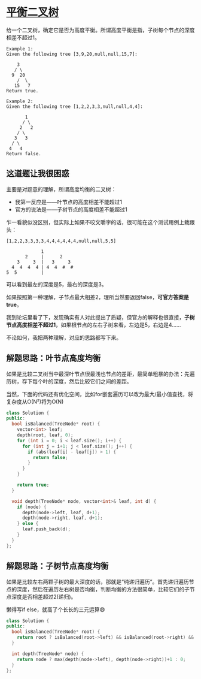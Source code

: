 # [平衡二叉树](https://leetcode.com/problems/balanced-binary-tree/)

给一个二叉树，确定它是否为高度平衡。所谓高度平衡是指，子树每个节点的深度相差不超过1。

```
Example 1:
Given the following tree [3,9,20,null,null,15,7]:

    3
   / \
  9  20
    /  \
   15   7
Return true.

Example 2:
Given the following tree [1,2,2,3,3,null,null,4,4]:

       1
      / \
     2   2
    / \
   3   3
  / \
 4   4
Return false.
```

## 这道题让我很困惑

主要是对题意的理解，所谓高度均衡的二叉树：
- 我第一反应是——叶节点的高度相差不能超过1
- 官方的说法是——子树节点的高度相差不能超过1

乍一看貌似没区别，但实际上如果不咬文嚼字的话，很可能在这个测试用例上栽跟头：
```
[1,2,2,3,3,3,3,4,4,4,4,4,4,null,null,5,5]

             1
       2     |      2
    3     3  |   3     3
  4  4  4  4 | 4  4  #  #
5  5         |
```

可以看到最左的深度是5，最右的深度是3。

如果按照第一种理解，子节点最大相差2，理所当然要返回false，**可官方答案是true**。

我到论坛里看了下，发现确实有人对此提出了质疑，但官方的解释也很直接，**子树节点高度相差不超过1**，如果根节点的左右子树来看，左边是5，右边是4......

不论如何，我把两种理解，对应的思路都写下来。

## 解题思路：叶节点高度均衡

如果是比较二叉树当中最深叶节点很最浅也节点的差距，最简单粗暴的办法：先遍历树，存下每个叶的深度，然后比较它们之间的差距。

当然，下面的代码还有优化空间，比如for嵌套遍历可以改为最大/最小值查找，将复杂度从O(N²)将为O(N)
```cpp
class Solution {
public:
  bool isBalanced(TreeNode* root) {
    vector<int> leaf;
    depth(root, leaf, 0);
    for (int i = 0; i < leaf.size(); i++) {
      for (int j = i+1; j < leaf.size(); j++) {
        if (abs(leaf[i] - leaf[j]) > 1) {
          return false;
        }
      }
    }

    return true;
  }

  void depth(TreeNode* node, vector<int>& leaf, int d) {
    if (node) {
      depth(node->left, leaf, d+1);
      depth(node->right, leaf, d+1);
    } else {
      leaf.push_back(d);
    }
  }
};
```

## 解题思路：子树节点高度均衡

如果是比较左右两颗子树的最大深度的话，那就是“纯递归遍历”。首先递归遍历节点的深度，然后在遍历左右树是否均衡，判断均衡的方法很简单，比较它们的子节点深度是否相差超过2(递归)。

懒得写if else，就高了个长长的三元运算😄

```cpp
class Solution {
public:
  bool isBalanced(TreeNode* root) {
    return root ? isBalanced(root->left) && isBalanced(root->right) && abs(depth(root->left)-depth(root->right)) < 2 : true;
  }

  int depth(TreeNode* node) {
    return node ? max(depth(node->left), depth(node->right))+1 : 0;
  }
};
```